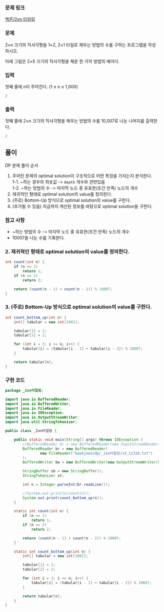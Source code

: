 ### 문제 링크
[백준/2xn 타일링](https://www.acmicpc.net/problem/11726)

### 문제

2×n 크기의 직사각형을 1×2, 2×1 타일로 채우는 방법의 수를 구하는 프로그램을 작성하시오.

아래 그림은 2×5 크기의 직사각형을 채운 한 가지 방법의 예이다.

### 입력

첫째 줄에 n이 주어진다. (1 ≤ n ≤ 1,000)

```java
2
```

### 출력

첫째 줄에 2×n 크기의 직사각형을 채우는 방법의 수를 10,007로 나눈 나머지를 출력한다.

```java
2
```

## 풀이

DP 문제 풀이 순서

1. 주어진 문제의 optimal solution이 구조적으로 어떤 특징을 가지는지 분석한다.  
   1-1. ~하는 경우의 최솟값 -> `depth` 개수와 관련있음  
   1-2. ~하는 방법의 수 -> 마지막 노드 중 유효한(조건 만족) 노드의 개수
2. 재귀적인 형태로 optimal solution의 value를 정의한다.
3. (주로) Bottom-Up 방식으로 optimal solution의 value를 구한다.
4. (추가될 수 있음) 지금까지 계산된 정보를 바탕으로 optimal solution을 구한다.

### 참고 사항

- ~하는 방법의 수 -> 마지막 노드 중 유효한(조건 만족) 노드의 개수
- 10007을 나눈 수를 기록한다.

### 2. 재귀적인 형태로 optimal solution의 value를 정의한다.
```java
int count(int n) {
    if (n == 1)
        return 1;
    if (n == 2)
        return 2;

    return (count(n - 1) + count(n - 2)) % 10007;
}
```

### 3. (주로) Bottom-Up 방식으로 optimal solution의 value를 구한다.
```java
int count_bottom_up(int n) {
    int[] tabular = new int[1001];

    tabular[1] = 1;
    tabular[2] = 2;

    for (int i = 3; i <= n; i++) {
        tabular[i] = (tabular[i - 1] + tabular[i - 2]) % 10007;
    }

    return tabular[n];
}
```

### 구현 코드
```java
package _2xn타일링;

import java.io.BufferedReader;
import java.io.BufferedWriter;
import java.io.FileReader;
import java.io.IOException;
import java.io.OutputStreamWriter;
import java.util.StringTokenizer;

public class _2xn타일링 {

    public static void main(String[] args) throws IOException {
        //BufferedReader br = new BufferedReader(new InputStreamReader(System.in));
        BufferedReader br = new BufferedReader(
                new FileReader("baekjoon/dp/_2xn타일링/s3_11726.txt")
        );
        BufferedWriter bw = new BufferedWriter(new OutputStreamWriter(System.out));

        StringBuffer sb = new StringBuffer();
        StringTokenizer st;

        int n = Integer.parseInt(br.readLine());

        //System.out.println(count(n));
        System.out.print(count_bottom_up(n));
    }

    static int count(int n) {
        if (n == 1)
            return 1;
        if (n == 2)
            return 2;

        return (count(n - 1) + count(n - 2)) % 10007;
    }

    static int count_bottom_up(int n) {
        int[] tabular = new int[1001];

        tabular[1] = 1;
        tabular[2] = 2;

        for (int i = 3; i <= n; i++) {
            tabular[i] = (tabular[i - 1] + tabular[i - 2]) % 10007;
        }

        return tabular[n];
    }
}
```